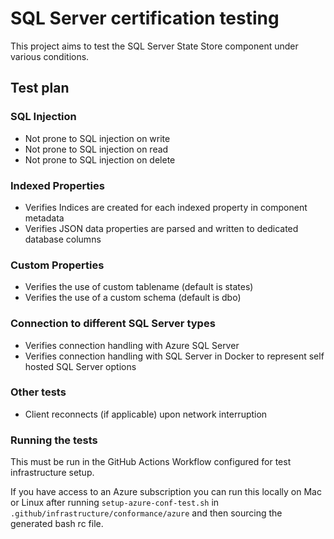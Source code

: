 # SQL Server certification testing

This project aims to test the SQL Server State Store component under various conditions.

## Test plan

### SQL Injection

* Not prone to SQL injection on write
* Not prone to SQL injection on read
* Not prone to SQL injection on delete

### Indexed Properties

* Verifies Indices are created for each indexed property in component metadata
* Verifies JSON data properties are parsed and written to dedicated database columns

### Custom Properties

* Verifies the use of custom tablename (default is states)
* Verifies the use of a custom schema (default is dbo)

### Connection to different SQL Server types

* Verifies connection handling with Azure SQL Server
* Verifies connection handling with SQL Server in Docker to represent self hosted SQL Server options

### Other tests

* Client reconnects (if applicable) upon network interruption


### Running the tests

This must be run in the GitHub Actions Workflow configured for test infrastructure setup.

If you have access to an Azure subscription you can run this locally on Mac or Linux after running `setup-azure-conf-test.sh` in `.github/infrastructure/conformance/azure` and then sourcing the generated bash rc file.